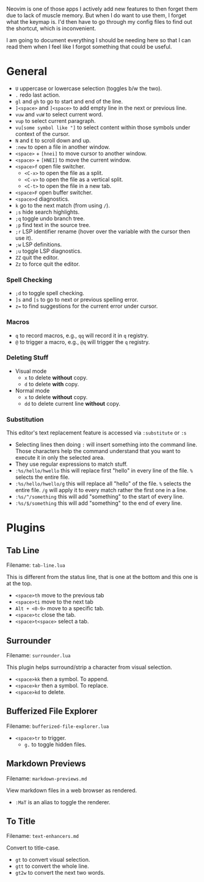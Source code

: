 Neovim is one of those apps I actively add new features to then forget them due to lack
of muscle memory. But when I do want to use them, I forget what the keymap is. I'd then have to go through my
config files to find out the shortcut, which is inconvenient.

I am going to document everything I should be needing here so that I can read them when
I feel like I forgot something that could be useful.

# General
- `U` uppercase or lowercase selection (toggles b/w the two).
- `.` redo last action.
- `gl` and `gh` to go to start and end of the line.
- `]<space>` and `]<space>` to add empty line in the next or previous line.
- `vuw` and `vuW` to select current word.
- `vup` to select current paragraph.
- `vu[some symbol like "]` to select content within those symbols under context of the cursor.
- `N` and `E` to scroll down and up.
- `:new` to open a file in another window.
- `<space>` + `[hnei]` to move cursor to another window.
- `<space>` + `[HNEI]` to move the current window.
- `<space>f` open file switcher.
    - `<C-x>` to open the file as a split.
    - `<C-v>` to open the file as a vertical split.
    - `<C-t>` to open the file in a new tab.
- `<space>F` open buffer switcher.
- `<space>d` diagnostics.
- `k` go to the next match (from using `/`).
- `;s` hide search highlights.
- `;q` toggle undo branch tree.
- `;p` find text in the source tree.
- `;r` LSP identifier rename (hover over the variable with the cursor then use it).
- `;w` LSP definitions.
- `;u` toggle LSP diagnostics.
- `ZZ` quit the editor.
- `Zz` to force quit the editor.
### Spell Checking
- `;d` to toggle spell checking.
- `]s` and `[s` to go to next or previous spelling error.
- `z=` to find suggestions for the current error under cursor.
### Macros
- `q` to record macros, e.g., `qq` will record it in `q` registry.
- `@` to trigger a macro, e.g., `@q` will trigger the `q` registry.
### Deleting Stuff
- Visual mode
    - `x` to delete **without** copy.
    - `d` to delete **with** copy.
- Normal mode
    - `x` to delete **without** copy.
    - `dd` to delete current line **without** copy.
### Substitution
This editor's text replacement feature is accessed via `:substitute` or `:s`

- Selecting lines then doing `:` will insert something into the command line. Those
  characters help the command understand that you want to execute it in only the selected
  area.
- They use regular expressions to match stuff.
- `:%s/hello/hwello` this will replace first "hello" in every line of the file. `%`
  selects the entire file.
- `:%s/hello/hwello/g` this will replace all "hello" of the file. `%`
  selects the entire file. `/g` will apply it to every match rather the first one in a
  line.
- `:%s/^/something` this will add "something" to the start of every line.
- `:%s/$/something` this will add "something" to the end of every line.

# Plugins
## Tab Line
Filename: `tab-line.lua`

This is different from the status line, that is one at the bottom and this one is at the
top.

- `<space>th` move to the previous tab
- `<space>ti` move to the next tab
- `Alt + <0-9>` move to a specific tab.
- `<space>tc` close the tab.
- `<space>t<space>` select a tab.

## Surrounder
Filename: `surrounder.lua`

This plugin helps surround/strip a character from visual selection. 

- `<space>kk` then a symbol. To append.
- `<space>kr` then a symbol. To replace.
- `<space>kd` to delete.

## Bufferized File Explorer
Filename: `bufferized-file-explorer.lua`

- `<space>tr` to trigger.
    - `g.` to toggle hidden files.

## Markdown Previews
Filename: `markdown-previews.md`

View markdown files in a web browser as rendered.

- `:MaT` is an alias to toggle the renderer.

## To Title
Filename: `text-enhancers.md`

Convert to title-case.

- `gt` to convert visual selection.
- `gtt` to convert the whole line.
- `gt2w` to convert the next two words.
